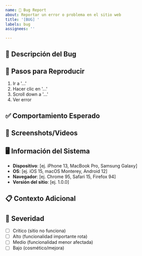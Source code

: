```yaml
---
name: 🐛 Bug Report
about: Reportar un error o problema en el sitio web
title: '[BUG] '
labels: bug
assignees: ''

---
```


## 🐛 **Descripción del Bug**
<!-- Una descripción clara y concisa de cuál es el bug -->

## 🔄 **Pasos para Reproducir**
1. Ir a '...'
2. Hacer clic en '...'
3. Scroll down a '...'
4. Ver error

## ✅ **Comportamiento Esperado**
<!-- Una descripción clara y concisa de lo que esperabas que pasara -->

## 📱 **Screenshots/Videos**
<!-- Si aplica, agrega screenshots o videos para ayudar a explicar el problema -->

## 🖥️ **Información del Sistema**
- **Dispositivo**: [ej. iPhone 13, MacBook Pro, Samsung Galaxy]
- **OS**: [ej. iOS 15, macOS Monterey, Android 12]
- **Navegador**: [ej. Chrome 95, Safari 15, Firefox 94]
- **Versión del sitio**: [ej. 1.0.0]

## 📋 **Contexto Adicional**
<!-- Agrega cualquier otro contexto sobre el problema aquí -->

## 🚨 **Severidad**
- [ ] Crítico (sitio no funciona)
- [ ] Alto (funcionalidad importante rota)
- [ ] Medio (funcionalidad menor afectada)
- [ ] Bajo (cosmético/mejora)
